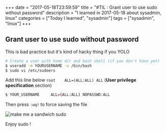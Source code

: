 +++
date = "2017-05-18T23:59:59"
title = "#TIL : Grant user to use sudo without password"
description = "I learned in 2017-05-18 about sysadmin, linux"
categories = ["Today I learned", "sysadmin"]
tags = ["sysadmin", "linux"]
+++



## Grant user to use sudo without password

This is bad practice but it's kind of hacky thing if you YOLO

```bash
# Create a user with home dir and bash shell (if you don't have yet)
$ useradd -m YOURUSERNAME -s /bin/bash
$ sudo vi /etc/sudoers
```

Add this line below `root    ALL=(ALL:ALL) ALL` (**User privilege specification** section)

```bash
$ YOUR_USERNAME     ALL=(ALL:ALL) NOPASSWD:ALL
```

Then press `:wq!` to force saving the file

![make me a sandwich sudo](https://imgs.xkcd.com/comics/sandwich.png)

Enjoy sudo !
